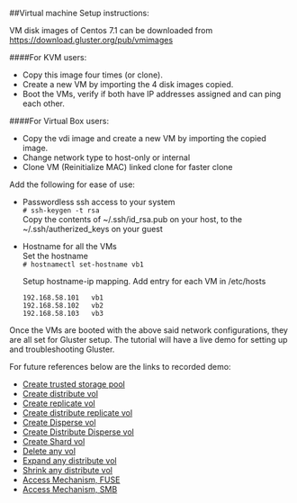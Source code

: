 ##Virtual machine Setup instructions:

VM disk images of Centos 7.1 can be downloaded from https://download.gluster.org/pub/vmimages  

####For KVM users:
- Copy this image four times (or clone).  
- Create a new VM by importing the 4 disk images copied.  
- Boot the VMs, verify if both have IP addresses assigned and can ping each other.  

####For Virtual Box users:
- Copy the vdi image and create a new VM by importing the copied image.  
- Change network type to host-only or internal  
- Clone VM (Reinitialize MAC) linked clone for faster clone  

Add the following for ease of use:  
* Passwordless ssh access to your system  
  ```# ssh-keygen -t rsa```  
  Copy the contents of ~/.ssh/id_rsa.pub on your host, to the ~/.ssh/autherized_keys on your guest

* Hostname for all the VMs  
  Set the hostname  
  ```# hostnamectl set-hostname vb1```

  Setup hostname-ip mapping. Add entry for each VM in /etc/hosts  
  ```E.g:
  192.168.58.101   vb1
  192.168.58.102   vb2
  192.168.58.103   vb3
  ```

Once the VMs are booted with the above said network configurations, they are all set for Gluster setup. The tutorial will have a live demo for setting up and troubleshooting Gluster.  


For future references below are the links to recorded demo:  
* [Create trusted storage pool](https://asciinema.org/a/8orgv7dv0nusgqw67cid6fuws)
* [Create distribute vol](https://asciinema.org/a/bzkamg6rdgva2s1ft5e3uaw5w)
* [Create replicate vol](https://asciinema.org/a/97zrqc28k18jf227hgj9cfsc9)
* [Create distribute replicate vol](https://asciinema.org/a/evb35a1muv6uamojcvdz0327a)
* [Create Disperse vol](https://asciinema.org/a/63ucy7se7d3b74j9h4hrqtvgo)
* [Create Distribute Disperse vol](https://asciinema.org/a/eq23v5goggopnk23ihzajr02b)
* [Create Shard vol](https://asciinema.org/a/55191587nx1hvwhvtrpoxh6gm)
* [Delete any vol](https://asciinema.org/a/05h33wz51eelevdtpfi3paucx)
* [Expand any distribute vol](https://asciinema.org/a/4vu6h12v8o77fc0mwukvlgxzb)
* [Shrink any distribute vol](https://asciinema.org/a/7anfxwrh5yfgyg8zb7hjo7tkc)
* [Access Mechanism, FUSE](https://asciinema.org/a/7gml2w9fgos30562e1cbo85be)
* [Access Mechanism, SMB](https://asciinema.org/a/3b3pk46fwsvlo4aul7fxndmn8)
